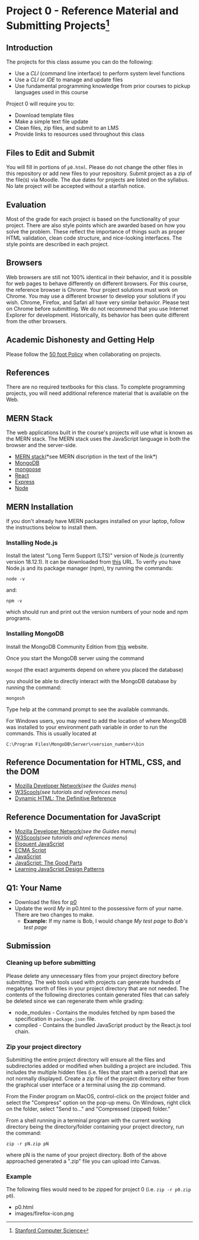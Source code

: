# Project 0 - Reference Material and Submitting Projects[^1]

## Introduction

The projects for this class assume you can do the following:
- Use a *CLI* (command line interface) to perform system level functions
- Use a *CLI* or *IDE* to manage and update files
- Use fundamental programming knowledge from prior courses to pickup languages used in this course

Project 0 will require you to:

- Download template files
- Make a simple text file update
- Clean files, zip files,  and submit to an LMS
- Provide links to resources used throughout this class

## Files to Edit and Submit

You will fill in portions of ```p0.html```. Please do not change the other files in this repository or add new files to your repository. Submit project as a zip of the file(s) via Moodle. The due dates for projects are listed on the syllabus. No late project will be accepted without a starfish notice.

## Evaluation

Most of the grade for each project is based on the functionality of your project. There are also style points which are awarded based on how you solve the problem. These reflect the importance of things such as proper HTML validation, clean code structure, and nice-looking interfaces. The style points are described in each project.

## Browsers

Web browsers are still not 100% identical in their behavior, and it is possible for web pages to behave differently on different browsers. For this course, the reference browser is Chrome.  Your project solutions must work on Chrome.  You may use a different browser to develop your solutions if you wish.  Chrome, Firefox, and Safari all have very similar behavior. Please test on Chrome before submitting. We do not recommend that you use Internet Explorer for development. Historically, its behavior has been quite different from the other browsers.

## Academic Dishonesty and Getting Help

Please follow the [50 foot Policy](https://www.dna.caltech.edu/courses/cs191/50ft_policy.pdf) when collaborating on projects.

## References

There are no required textbooks for this class. To complete programming projects, you will need additional reference material that is available on the Web.

## MERN Stack

The web applications built in the course's projects will use what is known as the MERN stack. The MERN stack uses the JavaScript language in both the browser and the server-side.

- [MERN stack](https://en.wikipedia.org/wiki/MEAN_(solution_stack)#Angular_and_alternatives)(*see MERN discription in the text of the link*)
- [MongoDB](https://www.mongodb.com)
- [mongoose](https://mongoosejs.com)
- [React](https://reactjs.org)
- [Express](https://expressjs.com)
- [Node](https://nodejs.org/en/)

## MERN Installation

If you don't already have MERN packages installed on your laptop, follow the instructions below to install them.

### Installing Node.js

Install the latest "Long Term Support (LTS)" version of Node.js (currently version 18.12.1). It can be downloaded from [this](https://nodejs.org/en/download) URL. To verify you have Node.js and its package manager (npm), try running the commands:

```node -v```

and:

```npm -v```

which should run and print out the version numbers of your node and npm programs.

### Installing MongoDB

Install the MongoDB Community Edition from [this](https://docs.mongodb.com/manual/administration/install-community/) website.

Once you start the MongoDB server using the command

```mongod``` (the exact arguments depend on where you placed the database)

you should be able to directly interact with the MongoDB database by running the command:

```mongosh```

Type help at the command prompt to see the available commands.

For Windows users, you may need to add the location of where MongoDB was installed to your environment path variable in order to run the commands. This is usually located at

```C:\Program Files\MongoDB\Server\<version_number>\bin```

## Reference Documentation for HTML, CSS, and the DOM

- [Mozilla Developer Network](https://developer.mozilla.org/en-US/)(*see the Guides menu*)
- [W3Scools](https://www.w3schools.com)(*see tutorials and references menu*)
- [Dynamic HTML: The Definitive Reference](https://www.oreilly.com/library/view/dynamic-html-the/0596527403/)

## Reference Documentation for JavaScript
- [Mozilla Developer Network](https://developer.mozilla.org/en-US/)(*see the Guides menu*)
- [W3Scools](https://www.w3schools.com)(*see tutorials and references menu*)
- [Eloquent JavaScript](https://eloquentjavascript.net)
- [ECMA Script](https://tc39.es/ecma262/)
- [JavaScript](https://www.oreilly.com/library/view/javascript-the-definitive/9781491952016/)
- [JavaScript: The Good Parts](https://www.oreilly.com/library/view/javascript-the-good/9780596517748/)
- [Learning JavaScript Design Patterns](https://www.oreilly.com/library/view/learning-javascript-design/9781098139865/)
    
## Q1: Your Name

- Download the files for [p0](https://github.com/btdobbs/WA/tree/main/Project/00/p0)
- Update the word *My* in p0.html to the possessive form of your name.  There are two changes to make.
  - **Example:** If my name is Bob, I would change *My test page* to *Bob's test page* 

## Submission

### Cleaning up before submitting

Please delete any unnecessary files from your project directory before submitting. The web tools used with projects can generate hundreds of megabytes worth of files in your project directory that are not needed. The contents of the following directories contain generated files that can safely be deleted since we can regenerate them while grading:

- node_modules - Contains the modules fetched by npm based the specification in ```package.json``` file.
- compiled - Contains the bundled JavaScript product by the React.js tool chain.

### Zip your project directory

Submitting the entire project directory will ensure all the files and subdirectories added or modified when building a project are included. This includes the multiple hidden files (i.e. files that start with a period) that are not normally displayed. Create a zip file of the project directory either from the graphical user interface or a terminal using the zip command.

From the Finder program on MacOS, control-click on the project folder and select the "Compress" option on the pop-up menu. On Windows, right click on the folder, select "Send to..." and "Compressed (zipped) folder."

From a shell running in a terminal program with the current working directory being the directory/folder containing your project directory, run the command:

```zip -r pN.zip pN```

where pN is the name of your project directory.
Both of the above approached generated a ".zip" file you can upload into Canvas.

### Example

The following files would need to be zipped for project 0 (i.e. ```zip -r p0.zip p0```).

- p0.html
- images/firefox-icon.png

[^1]: [Stanford Computer Science](https://cs.stanford.edu)
